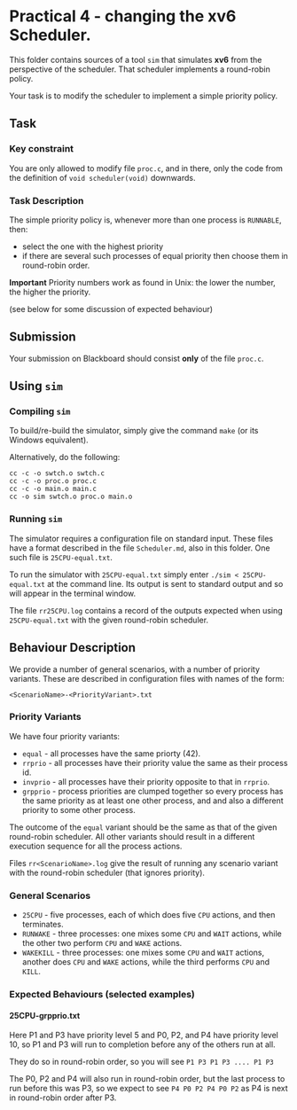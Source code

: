 # Practical 4 - changing the **xv6** Scheduler.

This folder contains sources of a tool `sim` that simulates **xv6** from the perspective of the scheduler. That scheduler implements a round-robin policy.

Your task is to modify the scheduler to implement a simple priority policy.

## Task

### Key constraint
 
You are only allowed to modify file `proc.c`, and in there, only the code from the definition of `void scheduler(void)` downwards.

### Task Description

The simple priority policy is, whenever more than one process is `RUNNABLE`, then:

* select the one with the highest priority
* if there are several such processes of equal priority then choose them in round-robin order.

**Important** Priority numbers work as found in Unix: 
the lower the number, the higher the priority.

(see below for some discussion of expected behaviour)

## Submission

Your submission on Blackboard should consist **only** of the file `proc.c`.

## Using `sim`

### Compiling `sim`

To build/re-build the simulator, simply give the command `make` (or its Windows equivalent).

Alternatively, do the following:

```
cc -c -o swtch.o swtch.c 
cc -c -o proc.o proc.c
cc -c -o main.o main.c 
cc -o sim swtch.o proc.o main.o
```


### Running `sim`

The simulator requires a configuration file on standard input. These files have a format described in the file `Scheduler.md`, also in this folder.
One such file is `25CPU-equal.txt`.

To run the simulator with `25CPU-equal.txt` simply enter `./sim < 25CPU-equal.txt` at the command line. Its output is sent to standard output and so will appear in the terminal window.

The file `rr25CPU.log` contains a record of the outputs expected when using `25CPU-equal.txt` with the given round-robin scheduler.


## Behaviour Description

We provide a number of general scenarios, 
with a number of priority variants.
These are described in configuration files with names of the form:

```
<ScenarioName>-<PriorityVariant>.txt
```

### Priority Variants

We have four priority variants:

* `equal` - all processes have the same priorty (42).
* `rrprio` - all processes have their priority value the same as their process id. 
* `invprio` - all processes have their priority opposite to that in `rrprio`. 
* `grpprio` - process priorities are clumped together so every process has the same priority as at least one other process, and and also a different priority to some other process.

The outcome of the `equal` variant should be the same as that of the given round-robin scheduler. All other variants should result in a different execution sequence for all the process actions.

Files `rr<ScenarioName>.log` give the result of running any scenario
variant with the round-robin scheduler (that ignores priority).

### General Scenarios

* `25CPU` - five processes, each of which does five `CPU` actions, and then terminates.
* `RUNWAKE` - three processes: one mixes some `CPU` and `WAIT` actions, while the other two perform `CPU` and `WAKE` actions.
* `WAKEKILL` - three processes: one mixes some `CPU` and `WAIT` actions, another does `CPU` and `WAKE` actions, while the third performs `CPU` and `KILL`.


### Expected Behaviours (selected examples)

#### 25CPU-grpprio.txt

Here P1 and P3 have priority level 5 and P0, P2, and P4 have priority level 10, so P1 and P3 will run to completion before any of the others run at all.

They do so in round-robin order, so you will see `P1 P3 P1 P3 .... P1 P3`

The P0, P2 and P4 will also run in round-robin order, but the last process to run before this was P3, so we expect to see `P4 P0 P2 P4 P0 P2`  as P4 is next in round-robin order after P3.
